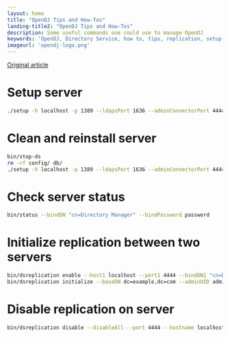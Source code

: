 ```yaml
---
layout: home
title: "OpenDJ Tips and How-Tos"
landing-title2: "OpenDJ Tips and How-Tos"
description: Some useful commands one could use to manage OpenDJ
keywords: 'OpenDJ, Directory Service, how to, tips, replication, setup'
imageurl: 'opendj-logo.png'
---
```


[Original article](https://github.com/OpenIdentityPlatform/OpenDJ/wiki/How-To)

# Setup server
```bash
./setup -h localhost -p 1389 --ldapsPort 1636 --adminConnectorPort 4444 --enableStartTLS --generateSelfSignedCertificate --rootUserDN "cn=Directory Manager" --rootUserPassword password --baseDN dc=example,dc=com --addBaseEntry --cli --acceptLicense --no-prompt
```

# Clean and reinstall server
```bash
bin/stop-ds
rm -rf config/ db/
./setup -h localhost -p 1389 --ldapsPort 1636 --adminConnectorPort 4444 --enableStartTLS --generateSelfSignedCertificate --rootUserDN "cn=Directory Manager" --rootUserPassword password --baseDN dc=example,dc=com --addBaseEntry --cli --acceptLicense --no-prompt
```

# Check server status
```bash
bin/status --bindDN "cn=Directory Manager" --bindPassword password
```

# Initialize replication between two servers
```bash
bin/dsreplication enable --host1 localhost --port1 4444 --bindDN1 "cn=Directory Manager" --bindPassword1 password --replicationPort1 2389 --host2 localhost --port2 4445 --bindDN2 "cn=Directory Manager" --bindPassword2 password --replicationPort2 2390 --adminUID admin --adminPassword password --baseDN dc=example,dc=com -X -n
bin/dsreplication initialize --baseDN dc=example,dc=com --adminUID admin --adminPassword password --hostSource localhost --portSource 4444 --hostDestination localhost --portDestination 4445 -X -n
```

# Disable replication on server
```bash
bin/dsreplication disable --disableAll --port 4444 --hostname localhost --bindDN "cn=Directory Manager" --adminPassword password --trustAll --no-prompt
```
